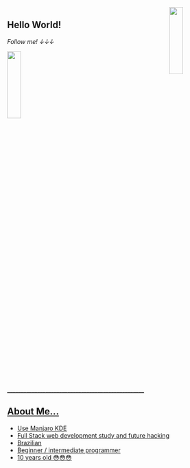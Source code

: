 <a href="https://gifer.com/en/Dtf">
  <img align="right" src="https://bestanimations.com/media/dancers/694962750funny-dance-dancing-animated-gif-image-26.gif" width=25% height=20% />
</a>

## Hello World! 

<i display="inline-block">Follow me! ↓↓↓</i>

<a href="https://linktr.ee/jaulin">
<img src="https://camilaporto.com.br/wp-content/uploads/2020/11/link-tree-1.jpg" width=25% height="20% /> 

<h3 display="inline-block">__________________________________________________</h3>

 
## About Me...
- Use Manjaro KDE
- Full Stack web development study and future hacking
- Brazilian 
- Beginner / intermediate programmer
- 10 years old 😳😳😳

